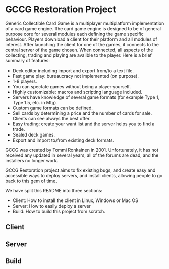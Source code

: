# GCCG Restoration Project

 Generic Collectible Card Game is a multiplayer multiplatform implementation of a card game engine. The card game engine is designed to be of general purpose core for several modules each defining the game specific behaviour. Players download a client for their platform and all modules of interest. After launching the client for one of the games, it connects to the central server of the game chosen. When connected, all aspects of the collecting, trading and playing are availble to the player.
Here is a brief summary of features:

- Deck editor including import and export from/to a text file.
- Fast game play: bureaucracy not implemented (on purpose).
- 1-8 players.
- You can spectate games without being a player yourself.
- Highly customizable: macros and scripting language included.
- Servers have knowledge of several game formats (for example Type 1, Type 1.5, etc. in Mtg).
- Custom game formats can be defined.
- Sell cards by determining a price and the number of cards for sale. Clients can see always the best offer.
- Easy trading: create your want list and the server helps you to find a trade.
- Sealed deck games.
- Export and import to/from existing deck formats. 

GCCG was created by Tommi Ronkainen in 2001. Unfortunately, it has not received any updated in several years, all of the forums are dead, and the installers no longer work.

GCCG Restoration project aims to fix existing bugs, and create easy and accessible ways to deploy servers, and install clients, allowing people to go back to this gem of time.

We have split this README into three sections:

- Client: How to install the client in Linux, Windows or Mac OS
- Server: How to easily deploy a server
- Build: How to build this project from scratch.

## Client

## Server

## Build


